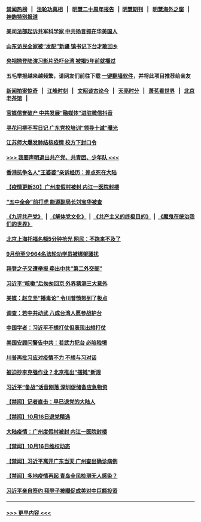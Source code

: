 #### [禁闻热榜](热点新闻.md?t=0)  &nbsp;&nbsp;|&nbsp;&nbsp; [法轮功真相](https://github.com/gfw-breaker/truth/blob/master/README.md?t=0) &nbsp;&nbsp;|&nbsp;&nbsp; [明慧二十周年报告](https://github.com/gfw-breaker/mh-reports/blob/master/README.md?t=0) &nbsp;&nbsp;|&nbsp;&nbsp;[明慧期刊](https://github.com/gfw-breaker/mh-qikan) &nbsp;&nbsp;|&nbsp;&nbsp; [明慧海外之窗](https://github.com/gfw-breaker/mh-news/blob/master/README.md?t=0) &nbsp;&nbsp;|&nbsp;&nbsp; [神韵特别报道](https://github.com/gfw-breaker/mh-news/blob/master/shenyun.md?t=0)
#### [美司法部起诉共军科学家 中共扬言抓在华美国人](../pages/prog204/a102965630.md?t=10180802) 
#### [山东访民全家被“发配”新疆 镇书记下台才敢回乡](../pages/prog204/a102965617.md?t=10180802) 
#### [央视抛登陆演习影片恐吓台湾 被揭5年前就播过](../pages/prog204/a102965515.md?t=10180802) 
#### 五毛举报越来越频繁，请网友们前往下载 [一键翻墙软件](https://github.com/gfw-breaker/ssr-accounts)，并将此项目推荐给亲友
#### [新闻拍案惊奇](https://github.com/gfw-breaker/banned-news1/blob/master/pages/link4.md) &nbsp;&nbsp;|&nbsp;&nbsp; [江峰时刻](https://github.com/gfw-breaker/banned-news1/blob/master/pages/link4.md) &nbsp;&nbsp;|&nbsp;&nbsp; [文昭谈古论今](https://github.com/gfw-breaker/banned-news1/blob/master/pages/link4.md) &nbsp;&nbsp;|&nbsp;&nbsp; [天亮时分](https://github.com/gfw-breaker/banned-news1/blob/master/pages/link4.md) &nbsp;&nbsp;|&nbsp;&nbsp; [萧茗看世界](https://github.com/gfw-breaker/banned-news1/blob/master/pages/link4.md) &nbsp;&nbsp;|&nbsp;&nbsp; [北京老茶馆](https://github.com/gfw-breaker/banned-news1/blob/master/pages/link4.md) &nbsp;&nbsp;|&nbsp;&nbsp; 
#### [官媒信誉破产 中共发展“融媒体”进驻微信抖音](../pages/prog204/a102965501.md?t=10180802) 
#### [寻花问柳不写日记 广东党校培训“领导十诫”曝光](../pages/prog204/a102965489.md?t=10180802) 
#### [江苏师大爆发肺结核疫情 校方下封口令](../pages/prog204/a102965368.md?t=10180802) 
#### [>>> 我要声明退出共产党、共青团、少年队 <<<](https://github.com/begood0513/goodnews/blob/master/quit/letter.md) 
#### [香港抗争名人“王婆婆”亲诉经历：差点死在大陆](../pages/prog204/a102965301.md?t=10180802) 
#### [【疫情更新30】广州度假村被封 内江一医院封楼](../pages/prog204/a102956083.md?t=10180802) 
#### [“五中全会”前打虎 能源副局长刘宝华被查](../pages/prog204/a102965292.md?t=10180802) 
#### [《九评共产党》](https://github.com/begood0513/9ping.md/blob/master/README.md) &nbsp;|&nbsp; [《解体党文化》](../../../../jtdwh.md/blob/master/README.md)  &nbsp;|&nbsp; [《共产主义的终极目的》](../../../../gczydzjmd.md/blob/master/README.md) &nbsp;|&nbsp; [《魔鬼在统治我们的世界》](../../../../mgztzwmdsj.md/blob/master/README.md) 
#### [北京上海托福名额5分钟抢光 网民：不跑来不及了](../pages/prog204/a102965285.md?t=10180802) 
#### [9月份至少964名法轮功学员被绑架骚扰](../pages/prog204/a102965280.md?t=10180802) 
#### [拜登之子又遭举报 牵出中共“第二外交部”](../pages/prog204/a102965204.md?t=10180802) 
#### [习近平“咳嗽”后匆匆回京 外界猜测三大意外](../pages/prog204/a102965217.md?t=10180802) 
#### [美媒：赵立坚“播毒论” 令川普愤怒到了极点](../pages/prog204/a102965167.md?t=10180802) 
#### [调查：若中共动武 八成台湾人愿参战护台](../pages/prog204/a102965127.md?t=10180802) 
#### [中国学者：习近平不想打仗但表现出想打仗](../pages/prog204/a102965121.md?t=10180802) 
#### [美国安顾问警告中共：若武力犯台 必陷险境](../pages/prog204/a102965106.md?t=10180802) 
#### [川普再批习应对疫情不力 不想与习对话](../pages/prog204/a102965100.md?t=10180802) 
#### [被迫抄李克强作业？北京推出“摆摊”新规](../pages/prog204/a102965080.md?t=10180802) 
#### [习近平“备战”话音刚落 深圳促储备应急物资](../pages/prog204/a102965038.md?t=10180802) 
#### [【禁闻】记者直击：早已退党的大陆人](../pages/prog204/a102964977.md?t=10180802) 
#### [【禁闻】10月16日退党精选](../pages/prog204/a102964952.md?t=10180802) 
#### [大陆疫情：广州度假村被封 内江一医院封楼](../pages/prog204/a102964822.md?t=10180802) 
#### [【禁闻】10月16日维权动态](../pages/prog204/a102964931.md?t=10180802) 
#### [【禁闻】习近平离开广东当天 广州查出确诊病例](../pages/prog204/a102964914.md?t=10180802) 
#### [【禁闻】多地疫情再起 青岛全民检测无人感染？](../pages/prog204/a102964910.md?t=10180802) 
#### [习近平亲自签约 拜登子被曝促成美对中巨额投资](../pages/prog204/a102964820.md?t=10180802) 

----
#### [ >>> 更早内容 <<< ](../indexes/prog204-earlier.md)
